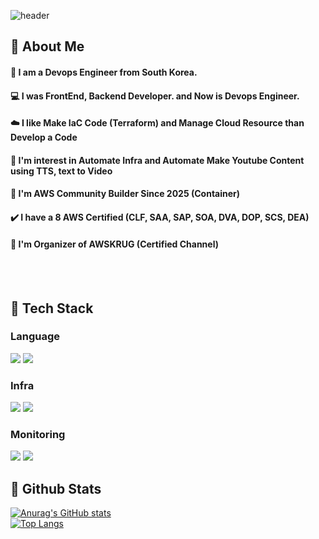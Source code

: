 <div>
  
  <!--Header-->
  ![header](https://capsule-render.vercel.app/api?type=waving&color=gradient&height=300&section=header&text=Welcome%20World%20%20%F0%9F%A4%97)
  
</div>

<div>
  <!--Body-->
  
  ## 👀 About Me
  #### 🙋 I am a Devops Engineer from South Korea.<br/>
  #### 💻 I was FrontEnd, Backend Developer. and Now is Devops Engineer.<br/>
  #### ☁️ I like Make IaC Code (Terraform) and Manage Cloud Resource than Develop a Code
  #### 💬 I'm interest in Automate Infra and Automate Make Youtube Content using TTS, text to Video
  #### 🎤 I'm AWS Community Builder Since 2025 (Container)
  #### ✔️ I have a 8 AWS Certified (CLF, SAA, SAP, SOA, DVA, DOP, SCS, DEA)
  #### 👯 I'm Organizer of AWSKRUG (Certified Channel)
  <br/>
  <br/>
  
  ## 🧱 Tech Stack
  ### Language
  <!--Python-->
  <img src="https://img.shields.io/badge/Python-3776AB?style=flat-square&logo=Python&logoColor=white"/>
  <!--Node.Js-->
  <img src="https://img.shields.io/badge/node.js-339933?style=flat-square&logo=Node.js&logoColor=white"/>
  
  ### Infra
  <!--Amazon AWS-->
  <img src="https://img.shields.io/badge/AWS-232F3E?style=flat&logo=amazonwebservices&logoColor=white"/>
  <!--Terraform-->
  <img src="https://img.shields.io/badge/AWS-844FBA?style=flat&logo=terraform&logoColor=white"/>
  

  ### Monitoring
  <!-- Datadog -->
  <img src="https://img.shields.io/badge/-DataDog-#632CA6?logo=datadog">
  <!-- NewRelic -->
  <img src="https://img.shields.io/badge/-NewRelic-1CE783?logo=newrelic">
  
  
  ## 🤔 Github Stats
  [![Anurag's GitHub stats](https://github-readme-stats.vercel.app/api?username=niceguy61)](https://github.com/niceguy61)
  <br/>
  [![Top Langs](https://github-readme-stats.vercel.app/api/top-langs/?username=niceguy61)](https://github.com/niceguy61)
  
</div>

<!--
**Jiyu-Kim/Jiyu-Kim** is a ✨ _special_ ✨ repository because its `README.md` (this file) appears on your GitHub profile.

Here are some ideas to get you started:
- Hi there 👋
- 🔭 I’m currently working on ...
- 🌱 I’m currently learning ...
- 👯 I’m looking to collaborate on ...
- 🤔 I’m looking for help with ...
- 💬 Ask me about ...
- 📫 How to reach me: ...
- 😄 Pronouns: ...
- ⚡ Fun fact: ...
-->
